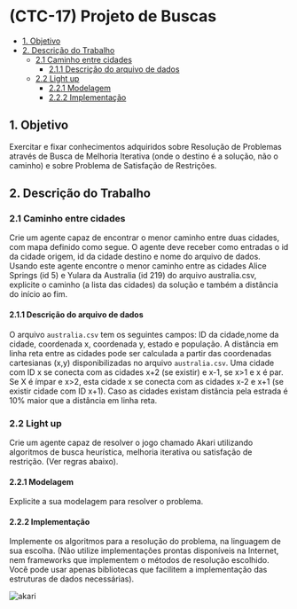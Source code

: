 # (CTC-17) Projeto de Buscas

<!-- vscode-markdown-toc -->
* [1. Objetivo](#Objetivo)
* [2. Descrição do Trabalho](#DescriodoTrabalho)
	* [2.1 Caminho entre cidades](#Caminhoentrecidades)
		* [2.1.1 Descrição do arquivo de dados](#Descriodoarquivodedados)
	* [2.2 Light up](#Lightup)
		* [2.2.1 Modelagem](#Modelagem)
		* [2.2.2 Implementação](#Implementao)

<!-- vscode-markdown-toc-config
	numbering=false
	autoSave=true
	/vscode-markdown-toc-config -->
<!-- /vscode-markdown-toc -->



## <a name='Objetivo'></a>1. Objetivo

Exercitar e fixar conhecimentos adquiridos sobre Resolução de Problemas através de Busca de Melhoria Iterativa (onde o destino é a solução, não o caminho) e sobre Problema de Satisfação de Restrições.

## <a name='DescriodoTrabalho'></a>2. Descrição do Trabalho

### <a name='Caminhoentrecidades'></a>2.1 Caminho entre cidades
Crie um agente capaz de encontrar o menor caminho entre duas cidades, com mapa definido como segue. O agente deve receber como entradas o id da cidade origem, id da cidade destino e nome do arquivo de dados. Usando este agente encontre o menor caminho entre as cidades Alice Springs (id 5) e Yulara da Australia (id 219) do arquivo australia.csv, explicite o caminho (a lista das cidades) da solução e também a distância do início ao fim.

#### <a name='Descriodoarquivodedados'></a>2.1.1 Descrição do arquivo de dados
O arquivo `australia.csv` tem os seguintes campos: ID da cidade,nome da cidade, coordenada x, coordenada y, estado e população. A distância em linha reta entre as cidades pode ser calculada a partir das coordenadas cartesianas (x,y) disponibilizadas no arquivo `australia.csv`. Uma cidade com ID x se conecta com as cidades x+2 (se existir) e x-1, se x>1 e x é par. Se X é ímpar e x>2, esta cidade x se conecta com as cidades x-2 e x+1 (se existir cidade com ID x+1). Caso as cidades existam distância pela estrada é 10% maior que a distância em linha reta.

### <a name='Lightup'></a>2.2 Light up
Crie um agente capaz de resolver o jogo chamado Akari utilizando algoritmos de busca heurística, melhoria iterativa ou satisfação de restrição. (Ver regras abaixo).

#### <a name='Modelagem'></a>2.2.1 Modelagem
Explicite a sua modelagem para resolver o problema.

#### <a name='Implementao'></a>2.2.2 Implementação
Implemente os algoritmos para a resolução do problema, na linguagem de sua escolha. (Não utilize implementações prontas disponíveis na Internet, nem frameworks que implementem o métodos de resolução escolhido. Você pode usar apenas bibliotecas que facilitem a implementação das estruturas de dados necessárias).

![akari](images/akari.png)
